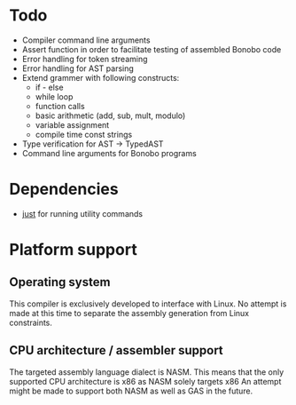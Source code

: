 # Todo

- Compiler command line arguments
- Assert function in order to facilitate testing of assembled Bonobo code
- Error handling for token streaming
- Error handling for AST parsing
- Extend grammer with following constructs:
    - if - else
    - while loop
    - function calls
    - basic arithmetic (add, sub, mult, modulo)
    - variable assignment
    - compile time const strings
- Type verification for AST -> TypedAST
- Command line arguments for Bonobo programs

# Dependencies

- [just](https://github.com/casey/just) for running utility commands

# Platform support

## Operating system

This compiler is exclusively developed to interface with Linux.
No attempt is made at this time to separate the assembly generation from Linux constraints.

## CPU architecture / assembler support

The targeted assembly language dialect is NASM.
This means that the only supported CPU architecture is x86 as NASM solely targets x86
An attempt might be made to support both NASM as well as GAS in the future.
